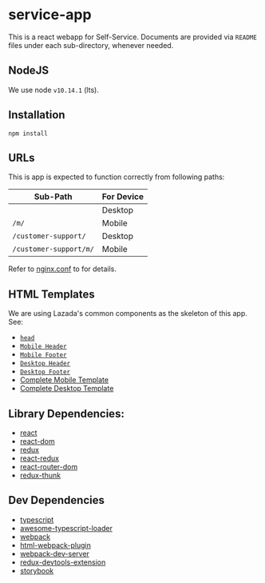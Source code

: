 # service-app

This is a react webapp for Self-Service. Documents are provided via `README` files under each sub-directory, whenever needed.

## NodeJS
We use node `v10.14.1` (lts).

## Installation
```
npm install 
```

## URLs
This is app is expected to function correctly from following paths:

| Sub-Path               | For Device |
|------------------------|------------|
|                        | Desktop    |
| `/m/`                  | Mobile     |
| `/customer-support/`   | Desktop    |
| `/customer-support/m/` | Mobile     |

Refer to [nginx.conf](https://gist.github.com/anurag-redmart/67b121583efaa94e39b77866fe0dcf24) to for details.

## HTML Templates
We are using Lazada's common components as the skeleton of this app. See:
- [`head`](http://selfservice-api.alpha.redmart.com/v1.0.0/support/icms/head)
- [`Mobile Header`](http://selfservice-api.alpha.redmart.com/v1.0.0/support/icms/header)
- [`Mobile Footer`](http://selfservice-api.alpha.redmart.com/v1.0.0/support/icms/footer)
- [`Desktop Header`](http://selfservice-api.alpha.redmart.com/v1.0.0/support/icms/header?device=desktop)
- [`Desktop Footer`](http://selfservice-api.alpha.redmart.com/v1.0.0/support/icms/footer?device=desktop)
- [Complete Mobile Template](http://selfservice-api.alpha.redmart.com/v1.0.0/support/icms)
- [Complete Desktop Template](http://selfservice-api.alpha.redmart.com/v1.0.0/support/icms?device=desktop)

## Library Dependencies:
- [react](https://reactjs.org/docs/getting-started.html)
- [react-dom](https://reactjs.org/docs/react-dom.html)
- [redux](https://redux.js.org/introduction/getting-started)
- [react-redux](https://redux.js.org/basics/usage-with-react)
- [react-router-dom](https://reacttraining.com/react-router/web/guides/quick-start)
- [redux-thunk](https://github.com/reduxjs/redux-thunk)


## Dev Dependencies
- [typescript](https://www.typescriptlang.org/docs/handbook/basic-types.html)
- [awesome-typescript-loader](https://github.com/s-panferov/awesome-typescript-loader)
- [webpack](https://webpack.js.org/concepts/)
- [html-webpack-plugin](https://webpack.js.org/plugins/html-webpack-plugin/)
- [webpack-dev-server](https://webpack.js.org/configuration/dev-server/)
- [redux-devtools-extension](https://github.com/zalmoxisus/redux-devtools-extension)
- [storybook](https://storybook.js.org/basics/writing-stories/)
